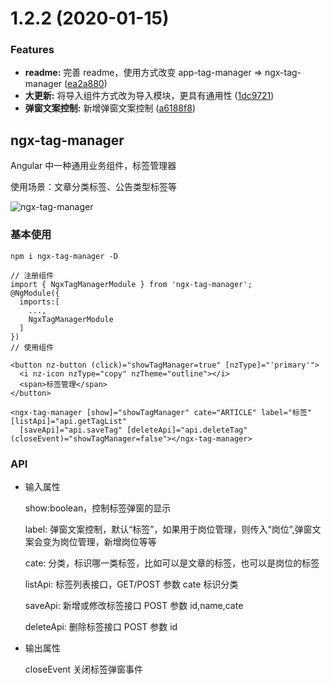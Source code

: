 # 1.2.2 (2020-01-15)

### Features

- **readme:** 完善 readme，使用方式改变 app-tag-manager => ngx-tag-manager ([ea2a880](https://github.com/fengyinchao/ngx-tag-manager/commit/ea2a8809111218be006f5141422434badaf0cf80))
- **大更新:** 将导入组件方式改为导入模块，更具有通用性 ([1dc9721](https://github.com/fengyinchao/ngx-tag-manager/commit/1dc9721769796f3e115d56d1bfb1a7345e36b1b8))
- **弹窗文案控制:** 新增弹窗文案控制 ([a6188f8](https://github.com/fengyinchao/ngx-tag-manager/commit/a6188f8d6bf61840d0f1edde05a971213edfae21))

## ngx-tag-manager

Angular 中一种通用业务组件，标签管理器

使用场景：文章分类标签、公告类型标签等

![ngx-tag-manager](./tag-manager.gif)

### 基本使用

```
npm i ngx-tag-manager -D

// 注册组件
import { NgxTagManagerModule } from 'ngx-tag-manager';
@NgModule({
  imports:[
    ...,
    NgxTagManagerModule
  ]
})
// 使用组件

<button nz-button (click)="showTagManager=true" [nzType]="'primary'">
  <i nz-icon nzType="copy" nzTheme="outline"></i>
  <span>标签管理</span>
</button>

<ngx-tag-manager [show]="showTagManager" cate="ARTICLE" label="标签" [listApi]="api.getTagList"
  [saveApi]="api.saveTag" [deleteApi]="api.deleteTag" (closeEvent)="showTagManager=false"></ngx-tag-manager>
```

### API

- 输入属性

  show:boolean，控制标签弹窗的显示

  label: 弹窗文案控制，默认“标签”，如果用于岗位管理，则传入“岗位”,弹窗文案会变为岗位管理，新增岗位等等

  cate: 分类，标识哪一类标签，比如可以是文章的标签，也可以是岗位的标签

  listApi: 标签列表接口，GET/POST 参数 cate 标识分类

  saveApi: 新增或修改标签接口 POST 参数 id,name,cate

  deleteApi: 删除标签接口 POST 参数 id

- 输出属性

  closeEvent 关闭标签弹窗事件
